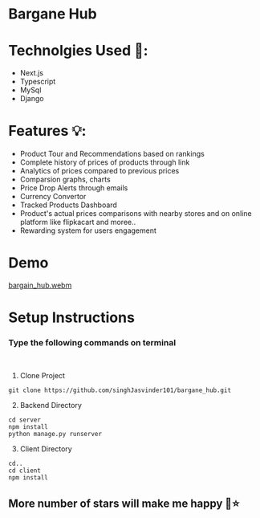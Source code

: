 # Bargane Hub

# Technolgies Used 🧠:
- Next.js
- Typescript
- MySql
- Django

# Features 💡:
- Product Tour and Recommendations based on rankings
- Complete history of prices of products through link
- Analytics of prices compared to previous prices
- Comparsion graphs, charts
- Price Drop Alerts through emails
- Currency Convertor
- Tracked Products Dashboard
- Product's actual prices comparisons with nearby stores and on online platform like flipkacart and moree..
- Rewarding system for users engagement

# Demo
[bargain_hub.webm](https://github.com/singhJasvinder101/bargane_hub/assets/131908922/14f7feeb-b790-453d-b2ad-55574b8afc51)


# Setup Instructions

### Type the following commands on terminal 

<br />

1. Clone Project
```
git clone https://github.com/singhJasvinder101/bargane_hub.git
```

2. Backend Directory
```
cd server
npm install
python manage.py runserver
```

3. Client Directory
```
cd..
cd client
npm install
```

## More number of stars will make me happy 🤩⭐
